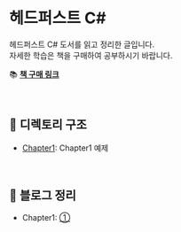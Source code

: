 ﻿# 헤드퍼스트 C#

헤드퍼스트 C# 도서를 읽고 정리한 글입니다.  
자세한 학습은 책을 구매하여 공부하시기 바랍니다.

📚 **[책 구매 링크](https://product.kyobobook.co.kr/detail/S000211338172)**

<br>

## 📂 디렉토리 구조

- [Chapter1](./Chapter1): Chapter1 예제

<br>

## 📝 블로그 정리
- Chapter1: [①](https://shine94.tistory.com/446)
